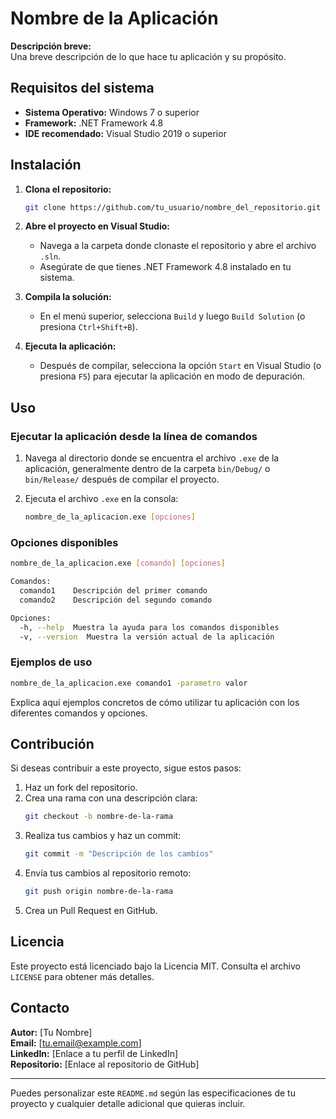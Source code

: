 # **Nombre de la Aplicación**

**Descripción breve:**  
Una breve descripción de lo que hace tu aplicación y su propósito.

## **Requisitos del sistema**

- **Sistema Operativo:** Windows 7 o superior
- **Framework:** .NET Framework 4.8
- **IDE recomendado:** Visual Studio 2019 o superior

## **Instalación**

1. **Clona el repositorio:**
   ```bash
   git clone https://github.com/tu_usuario/nombre_del_repositorio.git
   ```
2. **Abre el proyecto en Visual Studio:**
   - Navega a la carpeta donde clonaste el repositorio y abre el archivo `.sln`.
   - Asegúrate de que tienes .NET Framework 4.8 instalado en tu sistema.
   
3. **Compila la solución:**
   - En el menú superior, selecciona `Build` y luego `Build Solution` (o presiona `Ctrl+Shift+B`).

4. **Ejecuta la aplicación:**
   - Después de compilar, selecciona la opción `Start` en Visual Studio (o presiona `F5`) para ejecutar la aplicación en modo de depuración.

## **Uso**

### **Ejecutar la aplicación desde la línea de comandos**

1. Navega al directorio donde se encuentra el archivo `.exe` de la aplicación, generalmente dentro de la carpeta `bin/Debug/` o `bin/Release/` después de compilar el proyecto.

2. Ejecuta el archivo `.exe` en la consola:
   ```bash
   nombre_de_la_aplicacion.exe [opciones]
   ```

### **Opciones disponibles**

```bash
nombre_de_la_aplicacion.exe [comando] [opciones]

Comandos:
  comando1    Descripción del primer comando
  comando2    Descripción del segundo comando

Opciones:
  -h, --help  Muestra la ayuda para los comandos disponibles
  -v, --version  Muestra la versión actual de la aplicación
```

### **Ejemplos de uso**

```bash
nombre_de_la_aplicacion.exe comando1 -parametro valor
```

Explica aquí ejemplos concretos de cómo utilizar tu aplicación con los diferentes comandos y opciones.

## **Contribución**

Si deseas contribuir a este proyecto, sigue estos pasos:

1. Haz un fork del repositorio.
2. Crea una rama con una descripción clara:
   ```bash
   git checkout -b nombre-de-la-rama
   ```
3. Realiza tus cambios y haz un commit:
   ```bash
   git commit -m "Descripción de los cambios"
   ```
4. Envía tus cambios al repositorio remoto:
   ```bash
   git push origin nombre-de-la-rama
   ```
5. Crea un Pull Request en GitHub.

## **Licencia**

Este proyecto está licenciado bajo la Licencia MIT. Consulta el archivo `LICENSE` para obtener más detalles.

## **Contacto**

**Autor:** [Tu Nombre]  
**Email:** [tu.email@example.com]  
**LinkedIn:** [Enlace a tu perfil de LinkedIn]  
**Repositorio:** [Enlace al repositorio de GitHub]

---

Puedes personalizar este `README.md` según las especificaciones de tu proyecto y cualquier detalle adicional que quieras incluir.